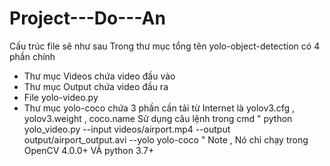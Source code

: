 # Project---Do---An
Cấu trúc file sẽ như sau 
Trong thư mục tổng tên yolo-object-detection
có 4 phần chính
- Thư mục Videos chứa video đầu vào
- Thư mục Output chứa video đầu ra
- File yolo-video.py
- Thư mục yolo-coco chứa 3 phần cần tải từ Internet là yolov3.cfg , yolov3.weight , coco.name
Sử dụng câu lệnh trong cmd 
" python yolo_video.py --input videos/airport.mp4 --output output/airport_output.avi --yolo yolo-coco "
Note , Nó chỉ chạy trong OpenCV 4.0.0+ VÀ python 3.7+
